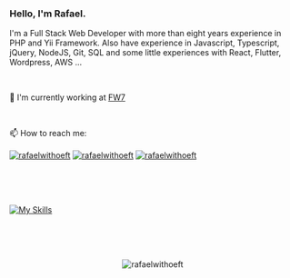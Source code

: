 ### Hello, I'm Rafael.

I'm a Full Stack Web Developer with more than eight years experience in PHP and Yii Framework.
Also have experience in Javascript, Typescript, jQuery, NodeJS, Git, SQL and some little experiences with React, Flutter, Wordpress, AWS ...

<br/>

:briefcase: I'm currently working at [FW7](https://www.linkedin.com/company/fw7-solucoes "FW7")

<br/>

📫 How to reach me:

<p align="left">
<a href="https://linkedin.com/in/rafaelwithoeft" target="blank"><img align="center" src="https://img.shields.io/badge/linkedin-%230077B5.svg?style=for-the-badge&logo=linkedin&logoColor=white" alt="rafaelwithoeft"/></a>
<a href="https://pt.stackoverflow.com/users/21222/rafael-withoeft" target="blank"><img align="center" src="https://img.shields.io/badge/-Stackoverflow-FE7A16?style=for-the-badge&logo=stack-overflow&logoColor=white" alt="rafaelwithoeft"/></a>
<a href="https://instagram.com/rafaelwithoeft" target="blank"><img align="center" src="https://img.shields.io/badge/rafaelwithoeft-%23E4405F.svg?style=for-the-badge&logo=Instagram&logoColor=white" alt="rafaelwithoeft"/></a>  
</p>

<br/>
<br/>
<br/>

[![My Skills](https://skillicons.dev/icons?i=js,ts,jquery,nodejs,react,html,git,php)](https://skillicons.dev)


<br/>
<br/>
<br/>

<p align="center">
 <!--<img align="center" src="https://github-readme-stats.vercel.app/api?username=rafaelwithoeft&show_icons=true&theme=gotham" alt="rafaelwithoeft"/>-->
 <img align="center" src="https://github-readme-stats.vercel.app/api/top-langs/?username=rafaelwithoeft&layout=compact" alt="rafaelwithoeft"/>
</p>
